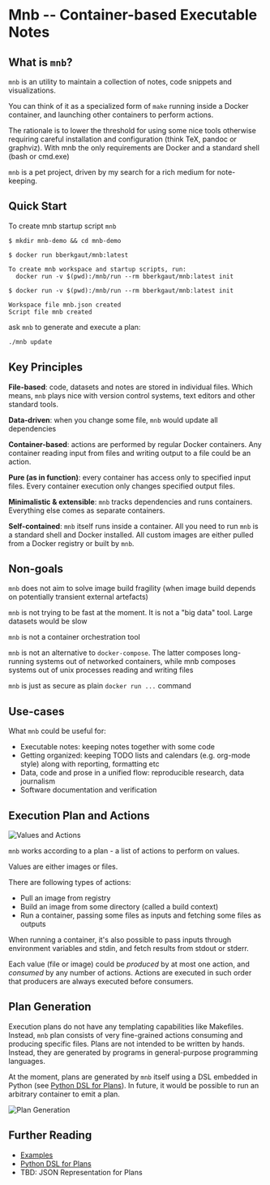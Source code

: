# Mnb -- Container-based Executable Notes

## What is `mnb`?

`mnb` is an utility to maintain a collection of notes, code snippets and visualizations.

You can think of it as a specialized form of `make` running inside a Docker container,
and launching other containers to perform actions.

The rationale is to lower the threshold for using some nice tools otherwise requiring careful installation and configuration
(think TeX, pandoc or graphviz).
With mnb the only requirements are Docker and a standard shell (bash or cmd.exe)  
 
`mnb` is a pet project, driven by my search for a rich medium for note-keeping.

## Quick Start

To create mnb startup script `mnb`

```text
$ mkdir mnb-demo && cd mnb-demo

$ docker run bberkgaut/mnb:latest

To create mnb workspace and startup scripts, run:
  docker run -v $(pwd):/mnb/run --rm bberkgaut/mnb:latest init

$ docker run -v $(pwd):/mnb/run --rm bberkgaut/mnb:latest init

Workspace file mnb.json created
Script file mnb created
```

ask `mnb` to generate and execute a plan:

```bash
./mnb update
```

## Key Principles

__File-based__: code, datasets and notes are stored in individual files.
Which means, `mnb` plays nice with version control systems, text editors and other standard tools.

__Data-driven__: when you change some file, `mnb` would update all dependencies

__Container-based__: actions are performed by regular Docker containers. Any container reading input from files and writing output to a file could be an action. 

__Pure (as in function)__: every container has access only to specified input files. Every container execution only changes specified output files.

__Minimalistic & extensible__: `mnb` tracks dependencies and runs containers. Everything else comes as separate containers. 

__Self-contained__: `mnb` itself runs inside a container. All you need to run `mnb` is a standard shell and Docker installed.
All custom images are either pulled from a Docker registry or built by `mnb`.  

## Non-goals

`mnb` does not aim to solve image build fragility (when image build depends on potentially transient external artefacts)

`mnb` is not trying to be fast at the moment. It is not a "big data" tool. Large datasets would be slow

`mnb` is not a container orchestration tool

`mnb` is not an alternative to `docker-compose`. The latter composes long-running systems out of networked containers,
while mnb composes systems out of unix processes reading and writing files   

`mnb` is just as secure as plain `docker run ...` command

## Use-cases

What `mnb` could be useful for:

* Executable notes: keeping notes together with some code
* Getting organized: keeping TODO lists and calendars (e.g. org-mode style) along with reporting, formatting etc 
* Data, code and prose in a unified flow: reproducible research, data journalism
* Software documentation and verification

## Execution Plan and Actions

![Values and Actions](docs/generated/values-and-actions.svg)

`mnb` works according to a plan - a list of actions to perform on values.

Values are either images or files.

There are following types of actions:

- Pull an image from registry
- Build an image from some directory (called a build context)
- Run a container, passing some files as inputs and fetching some files as outputs

When running a container, it's also possible to pass inputs through environment variables and stdin, and fetch results from stdout or stderr. 

Each value (file or image) could be *produced* by at most one action, and *consumed* by any number of actions.
Actions are executed in such order that producers are always executed before consumers.

## Plan Generation

Execution plans do not have any templating capabilities like Makefiles.
Instead, `mnb` plan consists of very fine-grained actions consuming and producing specific files.
Plans are not intended to be written by hands. Instead, they are generated by programs in general-purpose programming languages.

At the moment, plans are generated by `mnb` itself using a DSL embedded in Python (see [Python DSL for Plans](docs/python-dsl.md)).
In future, it would be possible to run an arbitrary container to emit a plan.

![Plan Generation](docs/generated/plan-generation.svg)

## Further Reading

* [Examples](examples/)
* [Python DSL for Plans](docs/python-dsl.md)
* TBD: JSON Representation for Plans


